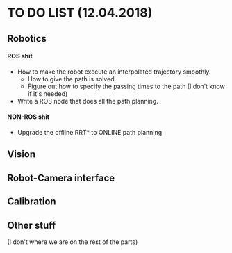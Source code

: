 # TO DO LIST (12.04.2018)

## Robotics 

#### ROS shit 
- How to make the robot execute an interpolated trajectory smoothly.
	- How to give the path is solved.
	- Figure out how to specify the passing times to the path (I don't know if it's needed)
- Write a ROS node that does all the path planning.

#### NON-ROS shit
- Upgrade the offline RRT\* to ONLINE path planning 


## Vision

## Robot-Camera interface

## Calibration

## Other stuff


(I don't where we are on the rest of the parts)
 
